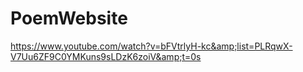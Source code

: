 # PoemWebsite
https://www.youtube.com/watch?v=bFVtrlyH-kc&amp;list=PLRqwX-V7Uu6ZF9C0YMKuns9sLDzK6zoiV&amp;t=0s
